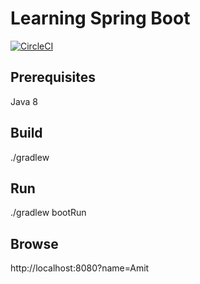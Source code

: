 # Learning Spring Boot

[![CircleCI](https://circleci.com/gh/amitrke/LearningSpringBoot.svg?style=svg)](https://circleci.com/gh/amitrke/LearningSpringBoot)

## Prerequisites 
Java 8

## Build
./gradlew

## Run
./gradlew bootRun

## Browse
http://localhost:8080?name=Amit